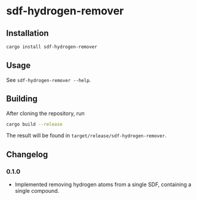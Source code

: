 # sdf-hydrogen-remover

## Installation
```bash
cargo install sdf-hydrogen-remover
```

## Usage
See `sdf-hydrogen-remover --help`.

## Building

After cloning the repository, run
```bash
cargo build --release
```
The result will be found in `target/release/sdf-hydrogen-remover`.

## Changelog

### 0.1.0

- Implemented removing hydrogen atoms from a single SDF, containing a single compound.

